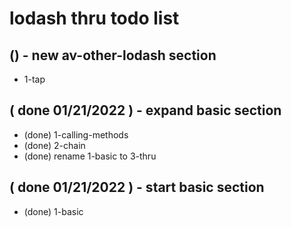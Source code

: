 # lodash thru todo list

## () - new av-other-lodash section
* 1-tap

## ( done 01/21/2022 ) - expand basic section
* (done) 1-calling-methods
* (done) 2-chain
* (done) rename 1-basic to 3-thru

## ( done 01/21/2022 ) - start basic section
* (done) 1-basic
